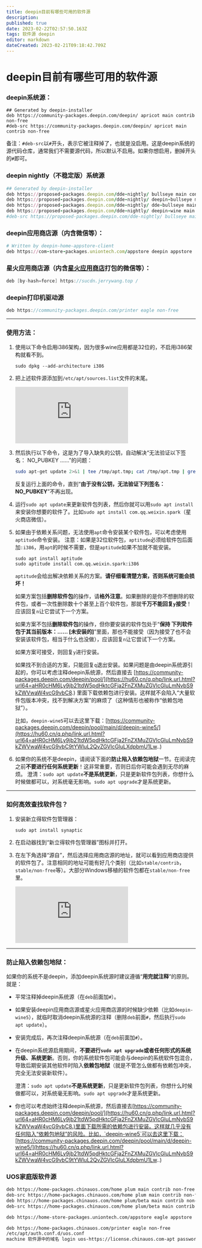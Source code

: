 ```yaml
---
title: deepin目前有哪些可用的软件源
description: 
published: true
date: 2023-02-22T02:57:50.163Z
tags: 软件源 deepin
editor: markdown
dateCreated: 2023-02-21T09:18:42.709Z
---
```


# deepin目前有哪些可用的软件源

### deepin系统源：

```shell
## Generated by deepin-installer
deb https://community-packages.deepin.com/deepin/ apricot main contrib non-free
#deb-src https://community-packages.deepin.com/deepin/ apricot main contrib non-free
```

备注：`#deb-src`以`#`开头，表示它被注释掉了，也就是没启用。这是deepin系统的源代码仓库，通常我们不需要源代码，所以默认不启用。如果你想启用，删掉开头的`#`即可。

### deepin nightly（不稳定版）系统源

```ruby
## Generated by deepin-installer
deb https://proposed-packages.deepin.com/dde-nightly/ bullseye main contrib non-free
deb https://proposed-packages.deepin.com/dde-nightly/ deepin-bullseye main contrib non-free
deb https://proposed-packages.deepin.com/dde-nightly/ dde-bullseye main contrib non-free
deb https://proposed-packages.deepin.com/dde-nightly/ deepin-wine main contrib non-free
#deb-src https://proposed-packages.deepin.com/dde-nightly/ bullseye main contrib non-free
```

### deepin应用商店源（内含微信等）：

```ruby
# Written by deepin-home-appstore-client
deb https://com-store-packages.uniontech.com/appstore deepin appstore
```

### 星火应用商店源（内含[星火应用商店](https://hu60.cn/q.php/link.url.html?url64=aHR0cHM6Ly93d3cuc3BhcmstYXBwLnN0b3JlLw..)打包的微信等）：

```csharp
deb [by-hash=force] https://sucdn.jerrywang.top /
```

### deepin打印机驱动源

```swift
deb https://community-packages.deepin.com/printer eagle non-free
```

------

### 使用方法：

1. 使用以下命令启用i386架构，因为很多wine应用都是32位的，不启用i386架构就看不到。

   ```scss
   sudo dpkg --add-architecture i386
   ```

2. 把上述软件源添加到`/etc/apt/sources.list`文件的末尾。

   ![image.png](https://hu60.cn/q.php/link.img.html?url64=aHR0cDovL2ZpbGUuaHU2MC5jbi9maWxlL2hhc2gvcG5nLzFmYmJmODg2MTY5NWFmOTU2MGNhOGE3YzgwMDUzYjA1NDQ3MzMucG5n)

3. 然后执行以下命令，这是为了导入缺失的公钥，自动解决“无法验证以下签名： NO_PUBKEY ……”的问题：

   ```bash
   sudo apt-get update 2>&1 | tee /tmp/apt.tmp; cat /tmp/apt.tmp | grep 'NO_PUBKEY' | awk -F'NO_PUBKEY' '{print $2}' | sort | uniq | xargs sudo apt-key adv --keyserver keyserver.ubuntu.com --recv
   ```

   反复运行上面的命令，直到“**由于没有公钥，无法验证下列签名： NO_PUBKEY**”不再出现。

4. 运行`sudo apt update`来更新软件包列表，然后你就可以用`sudo apt install`来安装你想要的软件了。比如`sudo apt install com.qq.weixin.spark`（星火商店微信）。

5. 如果由于依赖关系问题，无法使用`apt`命令安装某个软件包，可以考虑使用`aptitude`命令安装。
   注意：如果是32位软件包，`aptitude`必须给软件包后面加`:i386`，用`apt`的时候不需要，但是`aptitude`如果不加就不能安装。

   ```undefined
   sudo apt install aptitude
   sudo aptitude install com.qq.weixin.spark:i386
   ```

   `aptitude`会给出解决依赖关系的方案。**请仔细看清楚方案，否则系统可能会损坏！**

   如果方案包括**删除软件包**的操作，请**格外注意**。如果删除的是你不想删除的软件包，或者一次性删除数十个甚至上百个软件包，那就**千万不能回复`y`接受**！应该回复`n`让它尝试下一个方案。

   如果方案不包括**删除软件包**的操作，但你要安装的软件包处于“**保持 下列软件包于其当前版本：…… [未安装的]**”里面，那也不能接受（因为接受了也不会安装该软件包，相当于什么也没做），应该回复`n`让它尝试下一个方案。

   如果方案可接受，则回复`y`进行安装。

   如果找不到合适的方案，只能回复`q`退出安装。如果问题是由deepin系统源引起的，你可以考虑注释deepin系统源，然后直接去 [https://community-packages.deepin.com/deepin/pool/](https://hu60.cn/q.php/link.url.html?url64=aHR0cHM6Ly9jb21tdW5pdHktcGFja2FnZXMuZGVlcGluLmNvbS9kZWVwaW4vcG9vbC8.) 里面下载依赖包进行安装。这样就不会陷入“大量软件包版本冲突，找不到解决方案”的麻烦了（这种情形也被称作“依赖包地狱”）。

   比如，`deepin-wine5`可以去这里下载：[https://community-packages.deepin.com/deepin/pool/main/d/deepin-wine5/](https://hu60.cn/q.php/link.url.html?url64=aHR0cHM6Ly9jb21tdW5pdHktcGFja2FnZXMuZGVlcGluLmNvbS9kZWVwaW4vcG9vbC9tYWluL2QvZGVlcGluLXdpbmU1Lw..)

6. 如果你的系统不是deepin，请阅读下面的**防止陷入依赖包地狱**一节。在阅读完之前**不要进行任何系统更新**！这非常重要，否则日后你可能会遇到无尽的麻烦。
   澄清：`sudo apt update`**不是系统更新**，只是更新软件包列表，你想什么时候做都可以，对系统毫无影响。`sudo apt upgrade`才是系统更新。

------

### 如何高效查找软件包？

1. 安装新立得软件包管理器：

   ```undefined
   sudo apt install synaptic
   ```

2. 在启动器找到“新立得软件包管理器”图标并打开。

3. 在左下角选择“源自”，然后选择应用商店源的地址，就可以看到应用商店提供的软件包了。注意相同的地址可能有好几个类别（比如`stable/contrib`，`stable/non-free`等）。大部分Windows移植的软件包都在`stable/non-free`里。

   ![image.png](https://hu60.cn/q.php/link.img.html?url64=aHR0cDovL2ZpbGUuaHU2MC5jbi9maWxlL2hhc2gvcG5nLzkyYmU0NGU3NjU0NDIwOTY0OWVhYTA0ZmVhNTVmYzAzMTY0NzQ5LnBuZw..)

------

### 防止陷入依赖包地狱：

如果你的系统不是deepin，添加deepin系统源时建议遵循“**用完就注释**”的原则。就是：

- 平常注释掉deepin系统源（在`deb`前面加`#`）。

- 如果安装deepin应用商店源或星火应用商店源的时候缺少依赖（比如`deepin-wine5`），就临时取消deepin系统源的注释（删除`deb`前面`#`，然后执行`sudo apt update`）。

- 安装完成后，再次注释deepin系统源（在`deb`前面加`#`）。

- 在deepin系统源启用期间，**不要进行`sudo apt upgrade`或者任何形式的系统升级、系统更新**。否则，你的系统软件包可能会与deepin的系统软件包混合，导致后期安装其他软件时陷入**依赖包地狱**（就是不管怎么做都有依赖包冲突，完全无法安装新软件）。

  澄清：`sudo apt update`**不是系统更新**，只是更新软件包列表，你想什么时候做都可以，对系统毫无影响。`sudo apt upgrade`才是系统更新。

- 你也可以考虑始终注释deepin系统源，然后直接去[https://community-packages.deepin.com/deepin/pool/](https://hu60.cn/q.php/link.url.html?url64=aHR0cHM6Ly9jb21tdW5pdHktcGFja2FnZXMuZGVlcGluLmNvbS9kZWVwaW4vcG9vbC8.)里面下载所需的依赖包进行安装。这样就几乎没有任何陷入“依赖包地狱”的风险。比如，`deepin-wine5`可以去这里下载：[https://community-packages.deepin.com/deepin/pool/main/d/deepin-wine5/](https://hu60.cn/q.php/link.url.html?url64=aHR0cHM6Ly9jb21tdW5pdHktcGFja2FnZXMuZGVlcGluLmNvbS9kZWVwaW4vcG9vbC9tYWluL2QvZGVlcGluLXdpbmU1Lw..)


### UOS家庭版软件源

```bash
deb https://home-packages.chinauos.com/home plum main contrib non-free
deb-src https://home-packages.chinauos.com/home plum main contrib non-free
deb https://home-packages.chinauos.com/home plum/beta main contrib non-free
deb-src https://home-packages.chinauos.com/home plum/beta main contrib non-free

deb https://home-store-packages.uniontech.com/appstore eagle appstore

deb https://home-packages.chinauos.com/printer eagle non-free
/etc/apt/auth.conf.d/uos.conf
machine 软件源中的域名 login uos-https://license.chinauos.com-apt password a=F7MK4AK2BADSJBAA&aa=&ab=v1&b=v2&c=626e163bb06fe20001b6fc38&d=9AAY99AATX2RHQXV4HS3NLYPP&e=ea8030b30a677264a0addf548ba7e9c5&f=87034c7c041cd3b11aaaa17e7039ac9b&g=AA2SAA&h=21.2&i=101&j=c683715e3f9cf372c4d68dc558b5a92f&k=245f-5674-f133-2b01&l=245f-5674-f133-2b01&m=245f-5674-f133-2b01&n=,&o=&p=d41d8cd98f00b204e9800998ecf8427e&q=ea8030b30a677264a0addf548ba7e9c5&r=244BFE8807E3,706655C54FB5&s=2&t=2&v=5.5.22&w=&y=-1&z=2
```